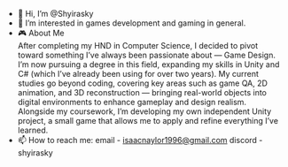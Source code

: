 - 👋 Hi, I’m @Shyirasky
- 👀 I’m interested in games development and gaming in general.
- 🎮 About Me   
      After completing my HND in Computer Science, I decided to pivot toward something I’ve always been passionate about — Game Design. I’m now pursuing a degree in this field, expanding my skills in Unity and C# (which I’ve already been using for over two years).
      My current studies go beyond coding, covering key areas such as game QA, 2D animation, and 3D reconstruction — bringing real-world objects into digital environments to enhance gameplay and design realism.
      Alongside my coursework, I’m developing my own independent Unity project, a small game that allows me to apply and refine everything I’ve learned.
- 📫 How to reach me: 
      email - isaacnaylor1996@gmail.com
      discord - shyirasky

<!---
Shyirasky/Shyirasky is a ✨ special ✨ repository because its `README.md` (this file) appears on your GitHub profile.
You can click the Preview link to take a look at your changes.
--->
